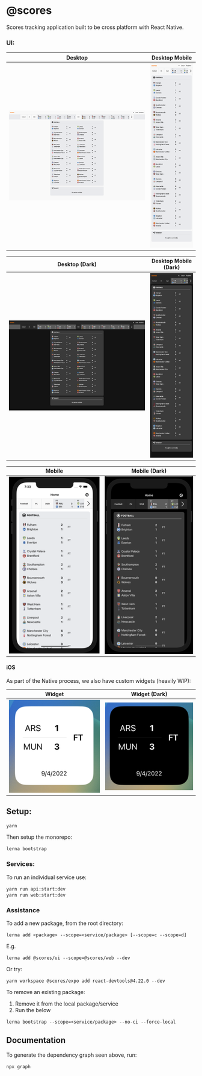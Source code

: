 # @scores

Scores tracking application built to be cross platform with React Native.

### UI:

Desktop                    |  Desktop Mobile
:-------------------------:|:-------------------------:
![Scores page on desktop.](./docs/images/scores-page--light-desktop.png) | ![Scores page on small desktop.](./docs/images/scores-page--light-mobile.png)

Desktop (Dark)             |  Desktop Mobile (Dark)
:-------------------------:|:-------------------------:
![Score page on desktop.](./docs/images/scores-page--dark-desktop.png) | ![Scores page on small desktop.](./docs/images/scores-page--dark-mobile.png)

Mobile                     |  Mobile (Dark)
:-------------------------:|:-------------------------:
![Score page on desktop.](./docs/images/scores-page--light-app.png) | ![Scores page on mobile.](./docs/images/scores-page--dark-app.png)

#### iOS

As part of the Native process, we also have custom widgets (heavily WIP): 

Widget                     |  Widget (Dark)
:-------------------------:|:-------------------------:
![Single score widget.](./docs/images/ios-widget--light-mode.png) | ![Single score widget (dark).](./docs/images/ios-widget--dark-mode.png)

## Setup:

```
yarn
```

Then setup the monorepo:

```
lerna bootstrap
```

### Services:

To run an individual service use:

```
yarn run api:start:dev
yarn run web:start:dev
```

### Assistance

To add a new package, from the root directory:

```
lerna add <package> --scope=<service/package> [--scope=c --scope=d]
```

E.g.

```
lerna add @scores/ui --scope=@scores/web --dev
```

Or try:

```
yarn workspace @scores/expo add react-devtools@4.22.0 --dev
```

To remove an existing package:

1. Remove it from the local package/service
2. Run the below

```
lerna bootstrap --scope=<service/package> --no-ci --force-local
```

## Documentation

To generate the dependency graph seen above, run:

```
npx graph
```
